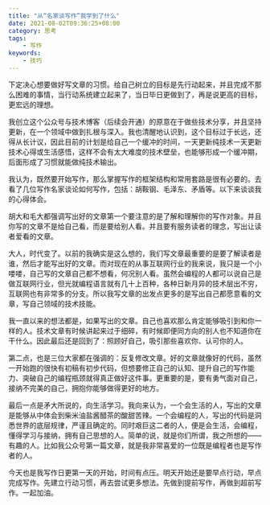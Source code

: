 ```yaml
---
title: "从“名家谈写作”我学到了什么"
date: 2021-08-02T09:36:25+08:00
category: 思考
tags:
    - 写作
keywords:
    - 技巧
---
```


下定决心想要做好写文章的习惯。给自己树立的目标是先行动起来，并且完成不那么困难的事情，当行动系统建立起来了，当日毕日更做到了，再是说更高的目标，更宏远的理想。

我创立这个公众号与技术博客（后续会开通）的原意在于做些技术分享，并且坚持更新，在一个领域中做到扎根与深入。我也清醒地认识到，这个目标过于长远，还得从长计议，因此目前的计划是给自己一个缓冲的时间，一天更新纯技术一天更新技术心得或生活感悟，这样不会有太大难度的技术壁垒，也能够形成一个缓冲期，后面形成了习惯就能做纯技术输出。

我认为，既然要开始写作，那么掌握写作的框架结构和常用套路是很有必要的。去看了几位写作名家谈论如何写作，包括：胡鞍钢、毛泽东、矛盾等。以下来谈谈我的心得体会。

胡大和毛大都强调写出好的文章第一个要注意的是了解和理解你的写作对象。并且你写的文章不是给自己看，而是要给别人看。并且要有服务读者的理念，写出让读者爱看的文章。

大人，时代变了。以前的我确实是这么想的，我们写文章最重要的是要了解读者是谁，然后才能写出好的文章。而对现在的从事互联网行业的我来说，我只是一个小喽喽，自己写的文章自己都不想看，何况别人看。虽然会编程的人都可以说自己是做互联网行业，但光就编程语言就有几十上百种，各种日新月异的技术层出不穷，互联网也有非常多的分支。所以我写文章的出发点更多的是写出自己都愿意看的文章，写自己领域的技术技能。

我一直以来的想法都是，如果写出的文章。自己也喜欢那么肯定能够吸引到和你一样的人。技术文章有时候讲起来过于细碎，有时候即便同方向的别人也不知道你在干什么。因此最后还是回到了：照顾好自己，吸引那些喜欢你、认可你的人。

第二点，也是三位大家都在强调的：反复修改文章。好的文章就像好的代码，虽然一开始跑的很快有初稿有初步代码，但想要修正自己的认知、提升自己的写作能力、突破自己的编程瓶颈就得真正做好这件事。更重要的是，要有勇气面对自己，接纳不完美的自己，拥抱你能够做得更好的地方。

最后一点是矛大所说的，向生活学习。我向来认为，一个会生活的人，写出的文章是能够从中体会到柴米油盐酱醋茶的酸甜苦辣。一个会编程的人，写出的代码是洞悉世界的底层规律，严谨且确定的。同时艰巨这二者的人，便是会生活，会编程，懂得学习与接纳，拥有自己思想的人。简单的说，就是你们所谓，我之所想的——有趣的人。比如我公众号第一篇文章，就是我非常喜爱的一位既是编程者也是写作者的人。

今天也是我写作日更第一天的开始，时间有点压。明天开始还是要早点行动，早点完成写作。先建立行动习惯，再去尝试更多想法。先做到提前写作，再做到超前写作。一起加油。
